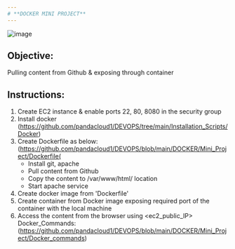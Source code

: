 ```yaml
---
# **DOCKER MINI PROJECT**
---
```


![image](https://github.com/pandacloud1/DEVOPS/assets/134182273/e7a14622-fc73-4036-b64c-e41f0f175b07)

## Objective:
Pulling content from Github & exposing through container

## Instructions:
1. Create EC2 instance & enable ports 22, 80, 8080 in the security group
2. Install docker
(https://github.com/pandacloud1/DEVOPS/tree/main/Installation_Scripts/Docker)
3. Create Dockerfile as below: (https://github.com/pandacloud1/DEVOPS/blob/main/DOCKER/Mini_Project/Dockerfile(
   * Install git, apache
   * Pull content from Github
   * Copy the content to /var/www/html/ location
   * Start apache service
4. Create docker image from 'Dockerfile'
5. Create container from Docker image exposing required port of the container with the local machine
6. Access the content from the browser using <ec2_public_IP>
Docker_Commands: (https://github.com/pandacloud1/DEVOPS/blob/main/DOCKER/Mini_Project/Docker_commands)
